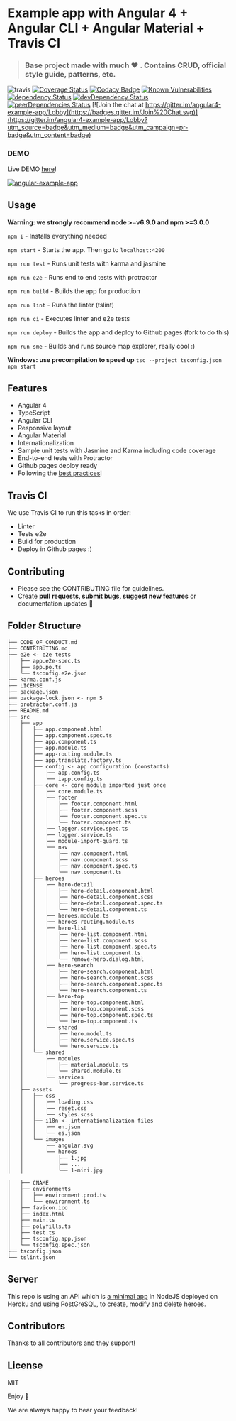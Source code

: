 # Example app with Angular 4 + Angular CLI + Angular Material + Travis CI

> ### Base project made with much  :heart: . Contains CRUD, official style guide, patterns, etc.

![travis](https://travis-ci.org/Ismaestro/angular4-example-app.svg?branch=master)
[![Coverage Status](https://coveralls.io/repos/github/Ismaestro/angular4-example-app/badge.svg?branch=master)](https://coveralls.io/github/Ismaestro/angular4-example-app?branch=master)
[![Codacy Badge](https://api.codacy.com/project/badge/Grade/9d190a60fc864060ac054ba17a4e92e4)](https://www.codacy.com/app/Ismaestro/angular4-example-app?utm_source=github.com&utm_medium=referral&utm_content=Ismaestro/angular4-example-app&utm_campaign=badger)
[![Known Vulnerabilities](https://snyk.io/test/github/ismaestro/angular4-example-app/badge.svg)](https://snyk.io/test/github/ismaestro/angular4-example-app)
[![dependency Status](https://david-dm.org/ismaestro/angular4-example-app.svg)](https://david-dm.org/ismaestro/angular4-example-app#info=dependencies)
[![devDependency Status](https://david-dm.org/ismaestro/angular4-example-app/dev-status.svg)](https://david-dm.org/ismaestro/angular4-example-app#info=devDependencies)
[![peerDependencies Status](https://david-dm.org/ismaestro/angular4-example-app/peer-status.svg)](https://david-dm.org/ismaestro/angular4-example-app?type=peer)
[![Join the chat at https://gitter.im/angular4-example-app/Lobby](https://badges.gitter.im/Join%20Chat.svg)](https://gitter.im/angular4-example-app/Lobby?utm_source=badge&utm_medium=badge&utm_campaign=pr-badge&utm_content=badge)

### DEMO

Live DEMO [here](http://angularexampleapp.com/)!

[![angular-example-app](http://i67.tinypic.com/1jq5v6.jpg)](http://angularexampleapp.com/)

## Usage

**Warning: we strongly recommend node >=v6.9.0 and npm >=3.0.0**

`npm i` - Installs everything needed

`npm start` - Starts the app. Then go to `localhost:4200`

`npm run test` - Runs unit tests with karma and jasmine

`npm run e2e` - Runs end to end tests with protractor

`npm run build` - Builds the app for production

`npm run lint` - Runs the linter (tslint)

`npm run ci` - Executes linter and e2e tests

`npm run deploy` - Builds the app and deploy to Github pages (fork to do this)

`npm run sme` - Builds and runs source map explorer, really cool :)

**Windows: use precompilation to speed up**
`tsc --project tsconfig.json`
`npm start`

## Features
* Angular 4
* TypeScript
* Angular CLI
* Responsive layout
* Angular Material
* Internationalization
* Sample unit tests with Jasmine and Karma including code coverage
* End-to-end tests with Protractor
* Github pages deploy ready
* Following the [best practices](https://angular.io/guide/styleguide)!

## Travis CI
We use Travis CI to run this tasks in order:
* Linter
* Tests e2e
* Build for production
* Deploy in Github pages
:)

## Contributing
- Please see the CONTRIBUTING file for guidelines.
- Create **pull requests, submit bugs, suggest new features** or documentation updates :wrench:

## Folder Structure

```
├── CODE_OF_CONDUCT.md
├── CONTRIBUTING.md
├── e2e <- e2e tests
│   ├── app.e2e-spec.ts
│   ├── app.po.ts
│   └── tsconfig.e2e.json
├── karma.conf.js
├── LICENSE
├── package.json
├── package-lock.json <- npm 5
├── protractor.conf.js
├── README.md
├── src
│   ├── app
│   │   ├── app.component.html
│   │   ├── app.component.spec.ts
│   │   ├── app.component.ts
│   │   ├── app.module.ts
│   │   ├── app-routing.module.ts
│   │   ├── app.translate.factory.ts
│   │   ├── config <- app configuration (constants)
│   │   │   ├── app.config.ts
│   │   │   └── iapp.config.ts
│   │   ├── core <- core module imported just once
│   │   │   ├── core.module.ts
│   │   │   ├── footer
│   │   │   │   ├── footer.component.html
│   │   │   │   ├── footer.component.scss
│   │   │   │   ├── footer.component.spec.ts
│   │   │   │   └── footer.component.ts
│   │   │   ├── logger.service.spec.ts
│   │   │   ├── logger.service.ts
│   │   │   ├── module-import-guard.ts
│   │   │   └── nav
│   │   │       ├── nav.component.html
│   │   │       ├── nav.component.scss
│   │   │       ├── nav.component.spec.ts
│   │   │       └── nav.component.ts
│   │   ├── heroes
│   │   │   ├── hero-detail
│   │   │   │   ├── hero-detail.component.html
│   │   │   │   ├── hero-detail.component.scss
│   │   │   │   ├── hero-detail.component.spec.ts
│   │   │   │   └── hero-detail.component.ts
│   │   │   ├── heroes.module.ts
│   │   │   ├── heroes-routing.module.ts
│   │   │   ├── hero-list
│   │   │   │   ├── hero-list.component.html
│   │   │   │   ├── hero-list.component.scss
│   │   │   │   ├── hero-list.component.spec.ts
│   │   │   │   ├── hero-list.component.ts
│   │   │   │   └── remove-hero.dialog.html
│   │   │   ├── hero-search
│   │   │   │   ├── hero-search.component.html
│   │   │   │   ├── hero-search.component.scss
│   │   │   │   ├── hero-search.component.spec.ts
│   │   │   │   └── hero-search.component.ts
│   │   │   ├── hero-top
│   │   │   │   ├── hero-top.component.html
│   │   │   │   ├── hero-top.component.scss
│   │   │   │   ├── hero-top.component.spec.ts
│   │   │   │   └── hero-top.component.ts
│   │   │   └── shared
│   │   │       ├── hero.model.ts
│   │   │       ├── hero.service.spec.ts
│   │   │       └── hero.service.ts
│   │   └── shared
│   │       ├── modules
│   │       │   ├── material.module.ts
│   │       │   └── shared.module.ts
│   │       └── services
│   │           └── progress-bar.service.ts
│   ├── assets
│   │   ├── css
│   │   │   ├── loading.css
│   │   │   ├── reset.css
│   │   │   └── styles.scss
│   │   ├── i18n <- internationalization files
│   │   │   ├── en.json
│   │   │   └── es.json
│   │   └── images
│   │       ├── angular.svg
│   │       └── heroes
│   │           ├── 1.jpg
│   │           ├── ...
│   │           └── 1-mini.jpg

│   ├── CNAME
│   ├── environments
│   │   ├── environment.prod.ts
│   │   └── environment.ts
│   ├── favicon.ico
│   ├── index.html
│   ├── main.ts
│   ├── polyfills.ts
│   ├── test.ts
│   ├── tsconfig.app.json
│   └── tsconfig.spec.json
├── tsconfig.json
└── tslint.json
```

## Server

This repo is using an API which is [a minimal app](https://github.com/Ismaestro/nodejs-example-app) in NodeJS deployed on Heroku and using PostGreSQL, to create, modify and delete heroes.

## Contributors

Thanks to all contributors and they support!

## License

MIT

Enjoy :metal:

We are always happy to hear your feedback!
